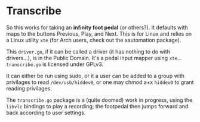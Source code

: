 # Transcribe

So this works for taking an **infinity foot pedal** (or others?). It defaults with maps to the buttons Previous, Play, and Next. This is for Linux and relies on a Linux utility `xte` (for Arch users, check out the xautomation package).

This `driver.go`, if it can be called a driver (it has nothing to do with drivers...), is in the Public Domain. It's a pedal input mapper using `xte`... `transcribe.go` is licensed under GPLv3.

It can either be run using sudo, or it a user can be added to a group with privilages to read `/dev/usb/hiddev0`, or one may chmod a+x `hiddev0` to grant reading privilages.

The `transcribe.go` package is a (quite doomed) work in progress, using the `libvlc` bindings to play a recording; the footpedal then jumps forward and back according to user settings.
